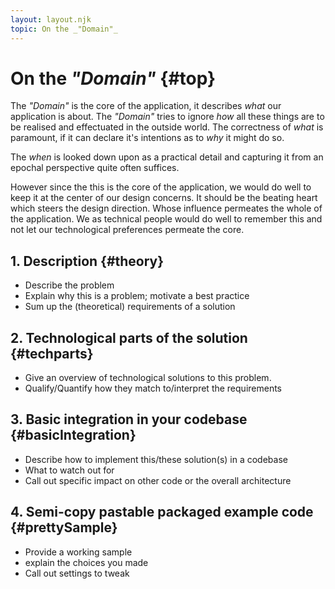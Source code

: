 ```yaml
---
layout: layout.njk
topic: On the _"Domain"_
---
```

# On the _"Domain"_ {#top}

The _"Domain"_ is the core of the application, it describes _what_ our application is about.
The _"Domain"_ tries to ignore _how_ all these things are to be realised and effectuated in the outside world.
The correctness of _what_ is paramount, if it can declare it's intentions as to _why_ it might do so.

The _when_ is looked down upon as a practical detail and capturing it from an epochal perspective quite often suffices.

However since the this is the core of the application, we would do well to keep it at the center of our design concerns.
It should be the beating heart which steers the design direction.
Whose influence permeates the whole of the application.
We as technical people would do well to remember this and not let our technological preferences permeate the core.

## 1. Description {#theory}

* Describe the problem
* Explain why this is a problem; motivate a best practice
* Sum up the (theoretical) requirements of a solution

## 2. Technological parts of the solution {#techparts}

* Give an overview of technological solutions to this problem.
* Qualify/Quantify how they match to/interpret the requirements

## 3. Basic integration in your codebase {#basicIntegration}

* Describe how to implement this/these solution(s) in a codebase
* What to watch out for
* Call out specific impact on other code or the overall architecture

## 4. Semi-copy pastable packaged example code {#prettySample}

* Provide a working sample
* explain the choices you made
* Call out settings to tweak
